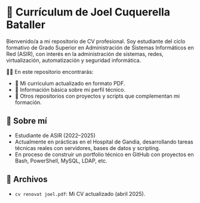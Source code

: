 # 📄 Currículum de Joel Cuquerella Bataller

Bienvenido/a a mi repositorio de CV profesional. Soy estudiante del ciclo formativo de Grado Superior en Administración de Sistemas Informáticos en Red (ASIR), con interés en la administración de sistemas, redes, virtualización, automatización y seguridad informática.

🧑‍💻 En este repositorio encontrarás:
- 📁 Mi currículum actualizado en formato PDF.
- 💬 Información básica sobre mi perfil técnico.
- 🔗 Otros repositorios con proyectos y scripts que complementan mi formación.

## 📌 Sobre mí

- Estudiante de ASIR (2022–2025)
- Actualmente en prácticas en el Hospital de Gandia, desarrollando tareas técnicas reales con servidores, bases de datos y scripting.
- En proceso de construir un portfolio técnico en GitHub con proyectos en Bash, PowerShell, MySQL, LDAP, etc.

## 📎 Archivos

- `cv renovat joel.pdf`: Mi CV actualizado (abril 2025).
